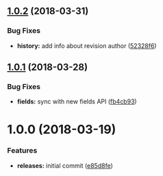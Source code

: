 <a name="1.0.2"></a>
## [1.0.2](https://github.com/hypeJunctionPro/Elgg3-hypeDraft/compare/1.0.1...1.0.2) (2018-03-31)


### Bug Fixes

* **history:** add info about revision author ([52328f6](https://github.com/hypeJunctionPro/Elgg3-hypeDraft/commit/52328f6))



<a name="1.0.1"></a>
## [1.0.1](https://github.com/hypeJunctionPro/Elgg3-hypeDraft/compare/1.0.0...1.0.1) (2018-03-28)


### Bug Fixes

* **fields:** sync with new fields API ([fb4cb93](https://github.com/hypeJunctionPro/Elgg3-hypeDraft/commit/fb4cb93))



<a name="1.0.0"></a>
# 1.0.0 (2018-03-19)


### Features

* **releases:** initial commit ([e85d8fe](https://github.com/hypeJunctionPro/Elgg3-hypeDraft/commit/e85d8fe))



